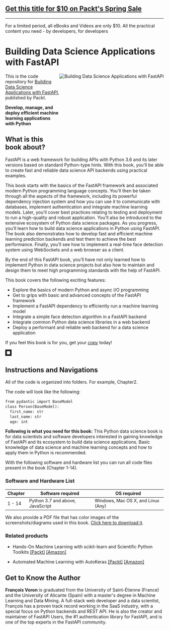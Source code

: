 ## [Get this title for $10 on Packt's Spring Sale](https://www.packt.com/B17118?utm_source=github&utm_medium=packt-github-repo&utm_campaign=spring_10_dollar_2022)
-----
For a limited period, all eBooks and Videos are only $10. All the practical content you need \- by developers, for developers

# Building Data Science Applications with FastAPI

<a href="https://www.packtpub.com/product/building-data-science-applications-with-fastapi/9781801079211?utm_source=github&utm_medium=repository&utm_campaign=9781801079211"><img src="https://static.packt-cdn.com/products/9781801079211/cover/smaller" alt="Building Data Science Applications with FastAPI" height="256px" align="right"></a>

This is the code repository for [Building Data Science Applications with FastAPI](https://www.packtpub.com/product/building-data-science-applications-with-fastapi/9781801079211?utm_source=github&utm_medium=repository&utm_campaign=9781801079211), published by Packt.

**Develop, manage, and deploy efficient machine learning applications with Python**

## What is this book about?
FastAPI is a web framework for building APIs with Python 3.6 and its later versions based on standard Python-type hints. With this book, you’ll be able to create fast and reliable data science API backends using practical examples.

This book starts with the basics of the FastAPI framework and associated modern Python programming language concepts. You'll then be taken through all the aspects of the framework, including its powerful dependency injection system and how you can use it to communicate with databases, implement authentication and integrate machine learning models. Later, you’ll cover best practices relating to testing and deployment to run a high-quality and robust application. You’ll also be introduced to the extensive ecosystem of Python data science packages. As you progress, you’ll learn how to build data science applications in Python using FastAPI. The book also demonstrates how to develop fast and efficient machine learning prediction backends and test them to achieve the best performance. Finally, you’ll see how to implement a real-time face detection system using WebSockets and a web browser as a client.

By the end of this FastAPI book, you’ll have not only learned how to implement Python in data science projects but also how to maintain and design them to meet high programming standards with the help of FastAPI.

This book covers the following exciting features:
* Explore the basics of modern Python and async I/O programming
* Get to grips with basic and advanced concepts of the FastAPI framework
* Implement a FastAPI dependency to efficiently run a machine learning model
* Integrate a simple face detection algorithm in a FastAPI backend
* Integrate common Python data science libraries in a web backend
* Deploy a performant and reliable web backend for a data science application

If you feel this book is for you, get your [copy](https://www.amazon.com/dp/1801079218) today!

<a href="https://www.packtpub.com/?utm_source=github&utm_medium=banner&utm_campaign=GitHubBanner"><img src="https://raw.githubusercontent.com/PacktPublishing/GitHub/master/GitHub.png" 
alt="https://www.packtpub.com/" border="5" /></a>

## Instructions and Navigations
All of the code is organized into folders. For example, Chapter2.

The code will look like the following:
```
from pydantic import BaseModel
class Person(BaseModel):
  first_name: str
  last_name: str
  age: int
```

**Following is what you need for this book:**
This Python data science book is for data scientists and software developers interested in gaining knowledge of FastAPI and its ecosystem to build data science applications. Basic knowledge of data science and machine learning concepts and how to apply them in Python is recommended.

With the following software and hardware list you can run all code files present in the book (Chapter 1-14).
### Software and Hardware List
| Chapter | Software required | OS required |
| -------- | ------------------------------------ | ----------------------------------- |
| 1 - 14 | Python 3.7 and above, JavaScript       | Windows, Mac OS X, and Linux (Any) |


We also provide a PDF file that has color images of the screenshots/diagrams used in this book. [Click here to download it](https://static.packt-cdn.com/downloads/9781801079211_ColorImages.pdf).

### Related products
* Hands-On Machine Learning with scikit-learn and Scientific Python Toolkits [[Packt]](https://www.packtpub.com/product/hands-on-machine-learning-with-scikit-learn-and-scientific-python-toolkits/9781838826048?utm_source=github&utm_medium=repository&utm_campaign=9781838826048) [[Amazon]](https://www.amazon.com/dp/1838826041)

* Automated Machine Learning with AutoKeras [[Packt]](https://www.packtpub.com/product/automated-machine-learning-with-autokeras/9781800567641?utm_source=github&utm_medium=repository&utm_campaign=9781800567641) [[Amazon]](https://www.amazon.com/dp/1800567642)

## Get to Know the Author
**François Voron**
is graduated from the University of Saint-Étienne (France) and the University of Alicante (Spain) with a master's degree in Machine Learning and Data Mining. A full-stack web developer and a data scientist, François has a proven track record working in the SaaS industry, with a special focus on Python backends and REST API.
He is also the creator and maintainer of FastAPI Users, the #1 authentication library for FastAPI, and is one of the top experts in the FastAPI community.


